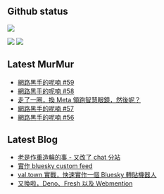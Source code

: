 ## Github status

![](http://github-profile-summary-cards.vercel.app/api/cards/profile-details?username=siygle&theme=default)

![](http://github-profile-summary-cards.vercel.app/api/cards/stats?username=siygle&theme=default)
![](http://github-profile-summary-cards.vercel.app/api/cards/productive-time?username=siygle&theme=default&utcOffset=8)

## Latest MurMur

<!-- CHAT-POST-LIST:START -->
- [網路黑手的呢喃 #59](https://chat.sylee.dev/2024/12/09/網路黑手的呢喃-59)
- [網路黑手的呢喃 #58](https://chat.sylee.dev/2024/11/18/網路黑手的呢喃-58)
- [走了一圈，換 Meta 領跑智慧眼鏡，然後呢？](https://chat.sylee.dev/2024/10/31/meta-smart-glass-and-metaverse-future)
- [網路黑手的呢喃 #57](https://chat.sylee.dev/2024/10/24/網路黑手的呢喃-57)
- [網路黑手的呢喃 #56](https://chat.sylee.dev/2024/10/10/網路黑手的呢喃-56)
<!-- CHAT-POST-LIST:END -->

## Latest Blog

<!-- BLOG-POST-LIST:START -->
- [老是作重造輪的事 - 又改了 chat 分站](https://sylee.dev/blog/2024-05-08-rewrite-chat)
- [實作 bluesky custom feed](https://sylee.dev/blog/2023-06-13-bluesky-custom-feed)
- [val.town 實戰，快速實作一個 Bluesky 轉貼機器人](https://sylee.dev/blog/2023-05-28-val-town-bluesky-repost-scheduler)
- [又換啦，Deno、Fresh 以及 Webmention](https://sylee.dev/blog/2023-04-10-change-again-deno-fresh-webmention)
<!-- BLOG-POST-LIST:END -->
